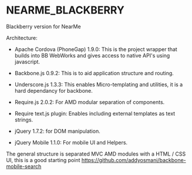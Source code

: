 NEARME_BLACKBERRY
=================

Blackberry version for NearMe

Architecture:

- Apache Cordova (PhoneGap) 1.9.0:	This is the project wrapper that builds into BB WebWorks and gives access to native API's using javascript.

- Backbone.js 0.9.2: This is to aid application structure and routing.
- Underscore.js 1.3.3: This enables Micro-templating and utilities, it is a hard dependancy for backbone.
- Require.js 2.0.2: For AMD modular separation of components.
- Require text.js plugin: Enables including external templates as text strings.
- jQuery 1.7.2: for DOM manipulation.
- jQuery Mobile 1.1.0: For mobile UI and Helpers.

The general structure is separated MVC AMD modules with a HTML / CSS UI, this is a good starting point https://github.com/addyosmani/backbone-mobile-search